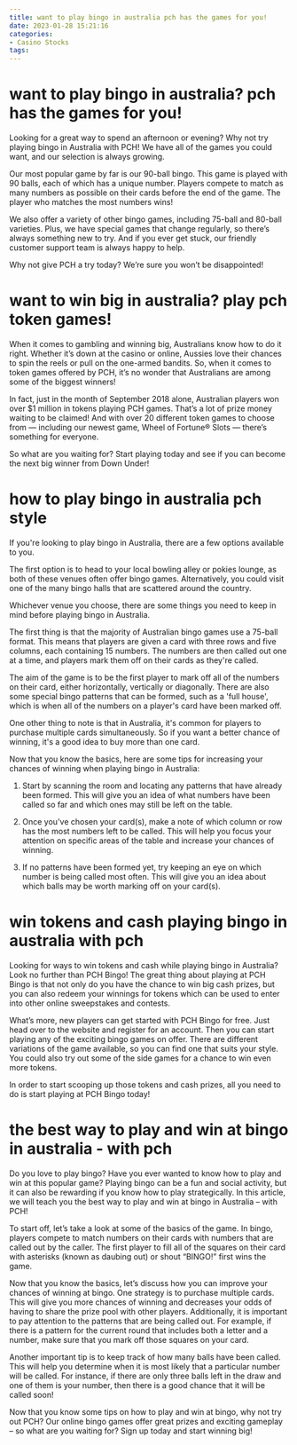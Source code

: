 ```yaml
---
title: want to play bingo in australia pch has the games for you!
date: 2023-01-28 15:21:16
categories:
- Casino Stocks
tags:
---
```



#  want to play bingo in australia? pch has the games for you!

Looking for a great way to spend an afternoon or evening? Why not try playing bingo in Australia with PCH! We have all of the games you could want, and our selection is always growing.

Our most popular game by far is our 90-ball bingo. This game is played with 90 balls, each of which has a unique number. Players compete to match as many numbers as possible on their cards before the end of the game. The player who matches the most numbers wins!

We also offer a variety of other bingo games, including 75-ball and 80-ball varieties. Plus, we have special games that change regularly, so there’s always something new to try. And if you ever get stuck, our friendly customer support team is always happy to help.

Why not give PCH a try today? We’re sure you won’t be disappointed!

#  want to win big in australia? play pch token games!

When it comes to gambling and winning big, Australians know how to do it right. Whether it’s down at the casino or online, Aussies love their chances to spin the reels or pull on the one-armed bandits. So, when it comes to token games offered by PCH, it’s no wonder that Australians are among some of the biggest winners!

In fact, just in the month of September 2018 alone, Australian players won over $1 million in tokens playing PCH games. That’s a lot of prize money waiting to be claimed! And with over 20 different token games to choose from — including our newest game, Wheel of Fortune® Slots — there’s something for everyone.

So what are you waiting for? Start playing today and see if you can become the next big winner from Down Under!

#  how to play bingo in australia pch style

If you're looking to play bingo in Australia, there are a few options available to you.

The first option is to head to your local bowling alley or pokies lounge, as both of these venues often offer bingo games. Alternatively, you could visit one of the many bingo halls that are scattered around the country.

Whichever venue you choose, there are some things you need to keep in mind before playing bingo in Australia.

The first thing is that the majority of Australian bingo games use a 75-ball format. This means that players are given a card with three rows and five columns, each containing 15 numbers. The numbers are then called out one at a time, and players mark them off on their cards as they're called.

The aim of the game is to be the first player to mark off all of the numbers on their card, either horizontally, vertically or diagonally. There are also some special bingo patterns that can be formed, such as a 'full house', which is when all of the numbers on a player's card have been marked off.

One other thing to note is that in Australia, it's common for players to purchase multiple cards simultaneously. So if you want a better chance of winning, it's a good idea to buy more than one card.

Now that you know the basics, here are some tips for increasing your chances of winning when playing bingo in Australia:

1. Start by scanning the room and locating any patterns that have already been formed. This will give you an idea of what numbers have been called so far and which ones may still be left on the table.

2. Once you've chosen your card(s), make a note of which column or row has the most numbers left to be called. This will help you focus your attention on specific areas of the table and increase your chances of winning.

3. If no patterns have been formed yet, try keeping an eye on which number is being called most often. This will give you an idea about which balls may be worth marking off on your card(s).

#  win tokens and cash playing bingo in australia with pch

Looking for ways to win tokens and cash while playing bingo in Australia? Look no further than PCH Bingo! The great thing about playing at PCH Bingo is that not only do you have the chance to win big cash prizes, but you can also redeem your winnings for tokens which can be used to enter into other online sweepstakes and contests.

What’s more, new players can get started with PCH Bingo for free. Just head over to the website and register for an account. Then you can start playing any of the exciting bingo games on offer. There are different variations of the game available, so you can find one that suits your style. You could also try out some of the side games for a chance to win even more tokens.

In order to start scooping up those tokens and cash prizes, all you need to do is start playing at PCH Bingo today!

#  the best way to play and win at bingo in australia - with pch

Do you love to play bingo? Have you ever wanted to know how to play and win at this popular game? Playing bingo can be a fun and social activity, but it can also be rewarding if you know how to play strategically. In this article, we will teach you the best way to play and win at bingo in Australia – with PCH!

To start off, let’s take a look at some of the basics of the game. In bingo, players compete to match numbers on their cards with numbers that are called out by the caller. The first player to fill all of the squares on their card with asterisks (known as daubing out) or shout “BINGO!” first wins the game.

Now that you know the basics, let’s discuss how you can improve your chances of winning at bingo. One strategy is to purchase multiple cards. This will give you more chances of winning and decreases your odds of having to share the prize pool with other players. Additionally, it is important to pay attention to the patterns that are being called out. For example, if there is a pattern for the current round that includes both a letter and a number, make sure that you mark off those squares on your card.

Another important tip is to keep track of how many balls have been called. This will help you determine when it is most likely that a particular number will be called. For instance, if there are only three balls left in the draw and one of them is your number, then there is a good chance that it will be called soon!

Now that you know some tips on how to play and win at bingo, why not try out PCH? Our online bingo games offer great prizes and exciting gameplay – so what are you waiting for? Sign up today and start winning big!